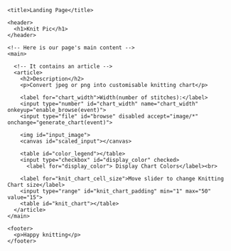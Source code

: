 <html>
  <head>
    <meta charset="utf-8">

    <title>Landing Page</title>
  <script src="generate_chart.js"></script> 
  <script src="create_color_histogram.js"></script> 
  <link rel="stylesheet" type="text/css" href="main.css">
  </head>

  <body>
    <!-- main header across all the pages of our website -->

    <header>
      <h1>Knit Pic</h1>
    </header>

    <!-- Here is our page's main content -->
    <main>

      <!-- It contains an article -->
      <article>
        <h2>Description</h2>
        <p>Convert jpeg or png into customisable knitting chart</p>
        
        <label for="chart_width">Width(number of stitches):</label>
        <input type="number" id="chart_width" name="chart_width" onkeyup="enable_browse(event)">
        <input type="file" id="browse" disabled accept="image/*" onchange="generate_chart(event)">

        <img id="input_image">
        <canvas id="scaled_input"></canvas>

        <table id="color_legend"></table>
        <input type="checkbox" id="display_color" checked>
          <label for="display_color"> Display Chart Colors</label><br>

        <label for="knit_chart_cell_size">Move slider to change Knitting Chart size</label>
        <input type="range" id="knit_chart_padding" min="1" max="50" value="15">
        <table id="knit_chart"></table>
      </article>
    </main>

    <footer>
      <p>Happy knitting</p>
    </footer>

  </body>
</html>